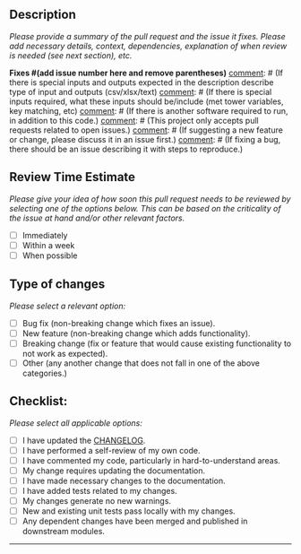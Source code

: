 ## Description
_Please provide a summary of the pull request and the issue it fixes. Please add necessary details, context, dependencies, explanation of when review is needed (see next section), etc._

**Fixes #(add issue number here and remove parentheses)**
[comment]: # (If there is special inputs and outputs expected in the description describe type of input and outputs (csv/xlsx/text)
[comment]: # (If there is special inputs required, what these inputs should be/include (met tower variables, key matching, etc)
[comment]: # (If there is another software required to run, in addition to this code.)
[comment]: # (This project only accepts pull requests related to open issues.)
[comment]: # (If suggesting a new feature or change, please discuss it in an issue first.)
[comment]: # (If fixing a bug, there should be an issue describing it with steps to reproduce.)

## Review Time Estimate
_Please give your idea of how soon this pull request needs to be reviewed by selecting one of the options below. This can be based on the criticality of the issue at hand and/or other relevant factors._

[comment]: # (To select an option, please put an 'x' in the applicable box.)
[comment]: # (If you're unsure about any of these, don't hesitate to ask. We're here to help!.)

- [ ] Immediately
- [ ] Within a week
- [ ] When possible

## Type of changes
_Please select a relevant option:_

[comment]: # (To select an option, please put an 'x' in the applicable box.)
[comment]: # (If you're unsure about any of these, don't hesitate to ask. We're here to help!.)

- [ ] Bug fix (non-breaking change which fixes an issue).
- [ ] New feature (non-breaking change which adds functionality).
- [ ] Breaking change (fix or feature that would cause existing functionality to not work as expected).
- [ ] Other (any another change that does not fall in one of the above categories.)

## Checklist:
_Please select all applicable options:_

[comment]: # (To select your options, please put an 'x' in the all boxes that apply.)
[comment]: # (If you're unsure about any of these, don't hesitate to ask. We're here to help!.)

- [ ] I have updated the [CHANGELOG](../CHANGELOG.md).
- [ ] I have performed a self-review of my own code.
- [ ] I have commented my code, particularly in hard-to-understand areas.
- [ ] My change requires updating the documentation.
- [ ] I have made necessary changes to the documentation.
- [ ] I have added tests related to my changes.
- [ ] My changes generate no new warnings.
- [ ] New and existing unit tests pass locally with my changes.
- [ ] Any dependent changes have been merged and published in downstream modules.

---

[comment]: # (Template credit: This pull request template is based on Embedded Artistry {https://github.com/embeddedartistry/templates/blob/master/.github/PULL_REQUEST_TEMPLATE.md}, Clowder {https://github.com/clowder-framework/clowder/blob/develop/.github/PULL_REQUEST_TEMPLATE.md}, and TalAter {https://github.com/TalAter/open-source-templates} templates.)

